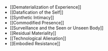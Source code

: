 - [[Dematerialization of Experience]]
- [[Datafication of the Self]]
- [[Synthetic Intimacy]]
- [[Commodified Presence]]
- [[Surveillance and the Seen or Unseen Body]]
- [[Residual Materiality]]
- [[Technological Alienation]]
- [[Embodied Resistance]]